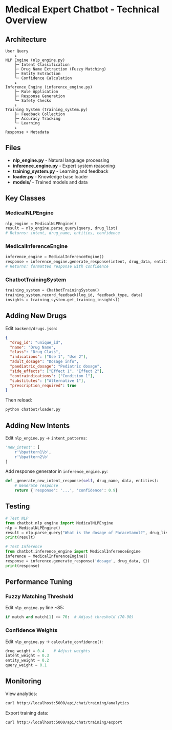 # Medical Expert Chatbot - Technical Overview

## Architecture

```
User Query
    ↓
NLP Engine (nlp_engine.py)
    ├─ Intent Classification
    ├─ Drug Name Extraction (Fuzzy Matching)
    ├─ Entity Extraction
    └─ Confidence Calculation
    ↓
Inference Engine (inference_engine.py)
    ├─ Rule Application
    ├─ Response Generation
    └─ Safety Checks
    ↓
Training System (training_system.py)
    ├─ Feedback Collection
    ├─ Accuracy Tracking
    └─ Learning
    ↓
Response + Metadata
```

## Files

- **nlp_engine.py** - Natural language processing
- **inference_engine.py** - Expert system reasoning
- **training_system.py** - Learning and feedback
- **loader.py** - Knowledge base loader
- **models/** - Trained models and data

## Key Classes

### MedicalNLPEngine
```python
nlp_engine = MedicalNLPEngine()
result = nlp_engine.parse_query(query, drug_list)
# Returns: intent, drug_name, entities, confidence
```

### MedicalInferenceEngine
```python
inference_engine = MedicalInferenceEngine()
response = inference_engine.generate_response(intent, drug_data, entities)
# Returns: formatted response with confidence
```

### ChatbotTrainingSystem
```python
training_system = ChatbotTrainingSystem()
training_system.record_feedback(log_id, feedback_type, data)
insights = training_system.get_training_insights()
```

## Adding New Drugs

Edit `backend/drugs.json`:
```json
{
  "drug_id": "unique_id",
  "name": "Drug Name",
  "class": "Drug Class",
  "indications": ["Use 1", "Use 2"],
  "adult_dosage": "Dosage info",
  "paediatric_dosage": "Pediatric dosage",
  "side_effects": ["Effect 1", "Effect 2"],
  "contraindications": ["Condition 1"],
  "substitutes": ["Alternative 1"],
  "prescription_required": true
}
```

Then reload:
```bash
python chatbot/loader.py
```

## Adding New Intents

Edit `nlp_engine.py` → `intent_patterns`:
```python
'new_intent': [
    r'\bpattern1\b',
    r'\bpattern2\b'
]
```

Add response generator in `inference_engine.py`:
```python
def _generate_new_intent_response(self, drug_name, data, entities):
    # Generate response
    return {'response': '...', 'confidence': 0.9}
```

## Testing

```python
# Test NLP
from chatbot.nlp_engine import MedicalNLPEngine
nlp = MedicalNLPEngine()
result = nlp.parse_query("What is the dosage of Paracetamol?", drug_list)
print(result)

# Test Inference
from chatbot.inference_engine import MedicalInferenceEngine
inference = MedicalInferenceEngine()
response = inference.generate_response('dosage', drug_data, {})
print(response)
```

## Performance Tuning

### Fuzzy Matching Threshold
Edit `nlp_engine.py` line ~85:
```python
if match and match[1] >= 70:  # Adjust threshold (70-90)
```

### Confidence Weights
Edit `nlp_engine.py` → `calculate_confidence()`:
```python
drug_weight = 0.4    # Adjust weights
intent_weight = 0.3
entity_weight = 0.2
query_weight = 0.1
```

## Monitoring

View analytics:
```bash
curl http://localhost:5000/api/chat/training/analytics
```

Export training data:
```bash
curl http://localhost:5000/api/chat/training/export
```
